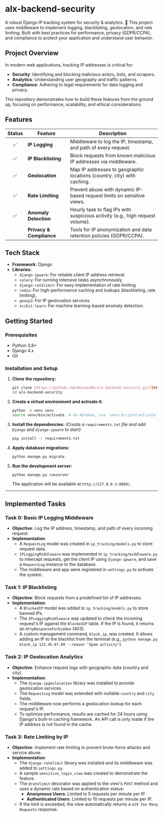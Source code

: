 # alx-backend-security
A robust Django IP tracking system for security &amp; analytics. 🔐 This project uses middleware to implement logging, blacklisting, geolocation, and rate limiting. Built with best practices for performance, privacy (GDPR/CCPA), and compliance to protect your application and understand user behavior.

## Project Overview

In modern web applications, tracking IP addresses is critical for:
- **Security**: Identifying and blocking malicious actors, bots, and scrapers.
- **Analytics**: Understanding user geography and traffic patterns.
- **Compliance**: Adhering to legal requirements for data logging and privacy.

This repository demonstrates how to build these features from the ground up, focusing on performance, scalability, and ethical considerations.

## Features

| Status | Feature                | Description                                                                 |
| :----: | ---------------------- | --------------------------------------------------------------------------- |
|   ✅    | **IP Logging** | Middleware to log the IP, timestamp, and path of every request.             |
|   ✅    | **IP Blacklisting** | Block requests from known malicious IP addresses via middleware.                           |
| ✅ | **Geolocation** | Map IP addresses to geographic locations (country, city) with caching. |
| ✅ | **Rate Limiting** | Prevent abuse with dynamic IP-based request limits on sensitive views. |
| ✅ | **Anomaly Detection** | Hourly task to flag IPs with suspicious activity (e.g., high request volume). |
|   | **Privacy & Compliance** | Tools for IP anonymization and data retention policies (GDPR/CCPA).         |


## Tech Stack

- **Framework**: Django
- **Libraries**:
  - `django-ipware`: For reliable client IP address retrieval.
  - `celery`: For running intensive tasks asynchronously.
  - `django-ratelimit`: For easy implementation of rate limiting.
  - `redis`: For high-performance caching and lookups (blacklisting, rate limiting).
  - `geoip2`: For IP geolocation services.
  - `scikit-learn`: For machine learning-based anomaly detection.

## Getting Started

### Prerequisites

- Python 3.8+
- Django 4.x
- Git

### Installation and Setup

1.  **Clone the repository:**
    ```bash
    git clone [https://github.com/Nissau96/alx-backend-security.git](https://github.com/Nissau96/alx-backend-security.git)
    cd alx-backend-security
    ```

2.  **Create a virtual environment and activate it:**
    ```bash
    python -m venv venv
    source venv/bin/activate  # On Windows, use `venv\Scripts\activate`
    ```

3.  **Install the dependencies:**
    *(Create a `requirements.txt` file and add `Django` and `django-ipware` to start)*
    ```bash
    pip install -r requirements.txt
    ```

4.  **Apply database migrations:**
    ```bash
    python manage.py migrate
    ```

5.  **Run the development server:**
    ```bash
    python manage.py runserver
    ```
    The application will be available at `http://127.0.0.1:8000/`.

---

## Implemented Tasks

### Task 0: Basic IP Logging Middleware

-   **Objective**: Log the IP address, timestamp, and path of every incoming request.
-   **Implementation**:
    -   A `RequestLog` model was created in `ip_tracking/models.py` to store request data.
    -   `IPLoggingMiddleware` was implemented in `ip_tracking/middleware.py` to intercept requests, get the client IP using `django-ipware`, and save a `RequestLog` instance to the database.
    -   The middleware and app were registered in `settings.py` to activate the system.

### Task 1: IP Blacklisting
- **Objective**: Block requests from a predefined list of IP addresses.
- **Implementation**:
    - A `BlockedIP` model was added to `ip_tracking/models.py` to store banned IPs.
    - The `IPLoggingMiddleware` was updated to check the incoming request's IP against the `BlockedIP` table. If the IP is found, it returns an `HttpResponseForbidden` (403).
    - A custom management command, `block_ip`, was created. It allows adding an IP to the blacklist from the terminal (e.g., `python manage.py block_ip 123.45.67.89 --reason "Spam activity"`).

### Task 2: IP Geolocation Analytics
- **Objective**: Enhance request logs with geographic data (country and city).
- **Implementation**:
    - The `django-ipgeolocation` library was installed to provide geolocation services.
    - The `RequestLog` model was extended with nullable `country` and `city` fields.
    - The middleware now performs a geolocation lookup for each request's IP.
    - To optimize performance, results are cached for 24 hours using Django's built-in caching framework. An API call is only made if the IP address is not found in the cache.

### Task 3: Rate Limiting by IP
- **Objective**: Implement rate limiting to prevent brute-force attacks and service abuse.
- **Implementation**:
    - The `django-ratelimit` library was installed and its middleware was added to `settings.py`.
    - A sample `sensitive_login_view` was created to demonstrate the feature.
    - The `@ratelimit` decorator was applied to the view's `POST` method and uses a dynamic rate based on authentication status:
        - **Anonymous Users**: Limited to 5 requests per minute per IP.
        - **Authenticated Users**: Limited to 10 requests per minute per IP.
    - If the limit is exceeded, the view automatically returns a `429 Too Many Requests` response.